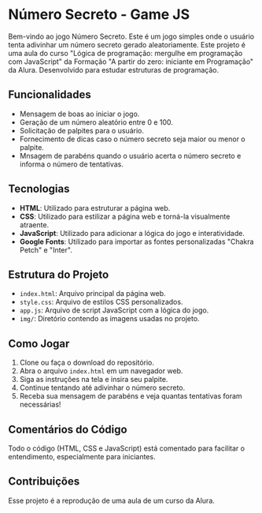 # Número Secreto - Game JS

Bem-vindo ao jogo Número Secreto.
Este é um jogo simples onde o usuário tenta adivinhar um número secreto gerado aleatoriamente.
Este projeto é uma aula do curso "Lógica de programação: mergulhe em programação com JavaScript" da Formação "A partir do zero: iniciante em Programação" da Alura.
Desenvolvido para estudar estruturas de programação.

## Funcionalidades

- Mensagem de boas ao iniciar o jogo.
- Geração de um número aleatório entre 0 e 100.
- Solicitação de palpites para o usuário.
- Fornecimento de dicas caso o número secreto seja maior ou menor o palpite.
- Mnsagem de parabéns quando o usuário acerta o número secreto e informa o número de tentativas.

## Tecnologias

- **HTML**: Utilizado para estruturar a página web.
- **CSS**: Utilizado para estilizar a página web e torná-la visualmente atraente.
- **JavaScript**: Utilizado para adicionar a lógica do jogo e interatividade.
- **Google Fonts**: Utilizado para importar as fontes personalizadas "Chakra Petch" e "Inter".

## Estrutura do Projeto

- `index.html`: Arquivo principal da página web.
- `style.css`: Arquivo de estilos CSS personalizados.
- `app.js`: Arquivo de script JavaScript com a lógica do jogo.
- `img/`: Diretório contendo as imagens usadas no projeto.

## Como Jogar

1. Clone ou faça o download do repositório.
2. Abra o arquivo `index.html` em um navegador web.
3. Siga as instruções na tela e insira seu palpite.
4. Continue tentando até adivinhar o número secreto.
5. Receba sua mensagem de parabéns e veja quantas tentativas foram necessárias!

## Comentários do Código

Todo o código (HTML, CSS e JavaScript) está comentado para facilitar o entendimento, especialmente para iniciantes.

## Contribuições

Esse projeto é a reprodução de uma aula de um curso da Alura.
